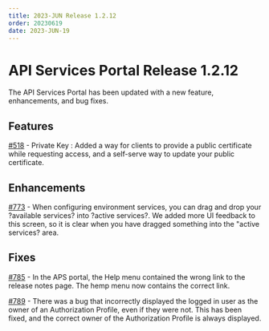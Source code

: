 ```yaml
---
title: 2023-JUN Release 1.2.12
order: 20230619
date: 2023-JUN-19
---
```


# API Services Portal Release 1.2.12

The API Services Portal has been updated with a new feature, enhancements, and bug fixes.

## Features

[#518](https://github.com/bcgov/api-services-portal/issues/518) - Private Key : Added a way for clients to provide a public certificate while requesting access, and a self-serve way to update your public certificate.

## Enhancements

[#773](https://github.com/bcgov/api-services-portal/issues/773) - When configuring environment services, you can drag and drop your ?available services? into ?active services?. We added more UI feedback to this screen, so it is clear when you have dragged something into the "active services? area.

## Fixes

[#785](https://github.com/bcgov/api-services-portal/issues/785) - In the APS portal, the Help menu contained the wrong link to the release notes page. The hemp menu now contains the correct link.

[#789](https://github.com/bcgov/api-services-portal/issues/789) - There was a bug that incorrectly displayed the logged in user as the owner of an Authorization Profile, even if they were not. This has been fixed, and the correct owner of the Authorization Profile is always displayed.
